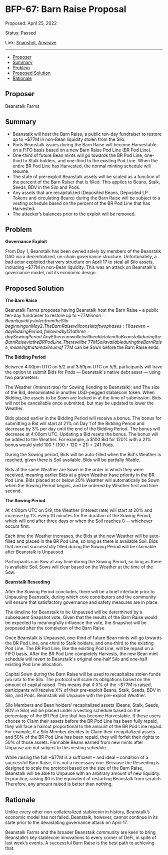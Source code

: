 # BFP-67: Barn Raise Proposal

Proposed: April 25, 2022

Status: Passed

Link: [Snapshot](https://snapshot.org/#/beanstalkfarms.eth/proposal/0x54fad9c756daa38bb4bafadbee2cea6cb98f380fe2d6a62fdf723d0b15430d42), [Arweave](https://arweave.net/5vy3i9fCdBvYYARkECLqTlo1NbxGuJ4wFshmmQCZdL4)

---

- [Proposer](#proposer)
- [Summary](#summary)
- [Problem](#problem)
- [Proposed Solution](#proposed-solution)
- [Rationale](#rationale)

## Proposer

Beanstalk Farms

## Summary

- Beanstalk will host the Barn Raise, a public ten-day fundraiser to restore up to ~$77M in non-Bean liquidity stolen from the Silo.
- Pods Beanstalk issues during the Barn Raise will become Harvestable on a FIFO basis based on a new Barn Raise Pod Line (BR Pod Line).
- One-third of future Bean mints will go towards the BR Pod Line, one-third to Stalk holders, and one-third to the existing Pod Line. When the entire BR Pod Line has Harvested, the normal minting schedule will resume.
- The state of pre-exploit Beanstalk assets will be scaled as a function of the percent of the Barn Raiser that is filled. This applies to Beans, Stalk, Seeds, BDV in the Silo and Pods.
- Any assets that are recapitalized (Deposited Beans, Deposited LP Tokens and circulating Beans) during the Barn Raise will be subject to a vesting schedule based on the percent of the BR Pod Line that has Harvested.
- The attacker’s balances prior to the exploit will be removed.

## Problem

**Governance Exploit**

From Day 1, Beanstalk has been owned solely by members of the Beanstalk DAO via a decentralized, on-chain governance structure. Unfortunately, a bad actor exploited that very structure on April 17 to steal all Silo assets, including ~$77M in non-Bean liquidity. This was an attack on Beanstalk's governance model, not its economic design.

## Proposed Solution

**The Barn Raise**

Beanstalk Farms proposes having Beanstalk host the Barn Raise – a public ten-day fundraiser to restore up to ~$77M in non-Bean liquidity stolen from the Silo – beginning on May 2. The Barn Raise will consist of two phases: (1) a seven-day Bidding Period, followed by (2) a three-day Sowing Period. Any Ethereum wallet will be able to lend to Beanstalk during the Barn Raise via the BR Pod Line. There will be ~77M Soil available during the Barn Raise, meaning that a maximum of ~$77M can be Sown before the Barn Raise ends.

**The Bidding Period**

Between 4:00pm UTC on 5/2 and 3:59pm UTC on 5/9, participants will have the option to submit Bids for Pods — Beanstalk's native debt asset — using two parameters:

The Weather (interest rate) for Sowing (lending to Beanstalk); and
The size of the Bid, denominated in another USD-pegged stablecoin token.
When Bidding, the assets to be Sown are locked in at the time of submission. Bids will not be cancellable once submitted, but may be updated to lower the Weather.

Bids placed earlier in the Bidding Period will receive a bonus. The bonus for submitting a Bid will start at 21% on Day 1 of the Bidding Period and decrease by 3% per day until the end of the Bidding Period. The bonus will decrease at 4:00pm UTC. Updating a Bid resets the bonus. The bonus will be added to the Weather. For example, a $100 Bid for 120% with a 21% bonus would yield 100 * (100 + 120 + 21) = 241 Pods.

During the Sowing period, Bids will be auto-filled when the Bid's Weather is reached, given there is Soil available. Bids will be partially fillable.

Bids at the same Weather are Sown in the order in which they were received, meaning earlier Bids at a given Weather have priority in the BR Pod Line. Bids placed at or below 20% Weather will automatically be Sown when the Sowing Period begins, and be ordered by Weather first and time second.

**The Sowing Period**

At 4:00pm UTC on 5/9, the Weather (interest rate) will start at 20% and increase by 1% every 10 minutes for the duration of the Sowing Period, which will end after three days or when the Soil reaches 0 -- whichever occurs first.

Each time the Weather increases, the Bids at the new Weather will be auto-filled and placed in the BR Pod Line, so long as there is available Soil. Bids that are not successfully filled during the Sowing Period will be claimable after Beanstalk is Unpaused.

Participants can Sow at any time during the Sowing Period, so long as there is available Soil. Sows will clear based on the Weather at the time of the Sow.

**Beanstalk Reseeding**

After the Sowing Period concludes, there will be a brief interlude prior to Unpausing Beanstalk, during which core contributors and the community will ensure that satisfactory governance and safety measures are in place.

The timeline for Beanstalk to be Unpaused will be determined by a subsequent Snapshot vote. Given that the results of the Barn Raise would be expected to meaningfully influence the vote, the Snapshot will be proposed after the completion of the Barn Raise.

Once Beanstalk is Unpaused, one-third of future Bean mints will go towards the BR Pod Line, one-third to Stalk holders, and one-third to the existing Pod Line. The BR Pod Line, like the existing Pod Line, will be repaid on a FIFO basis. After the BR Pod Line completely Harvests, the new Bean mint schedule will revert to Beanstalk's original one-half Silo and one-half existing Pod Line allocation.

Capital Sown during the Barn Raise will be used to recapitalize stolen funds pro rata to the Silo. The protocol will scale its obligations based on the amount of capital raised. This means that if X% of the ~$77M is raised, participants will receive X% of their pre-exploit Beans, Stalk, Seeds, BDV in Silo, and Pods. Beanstalk will Unpause with the pre-exploit Weather.

Silo Members and Bean holders’ recapitalized assets (Beans, Stalk, Seeds, BDV in Silo) will be placed under a vesting schedule based on the percentage of the BR Pod Line that has become Harvestable. If these users choose to Claim their assets before the BR Pod Line has been fully repaid, they will face a haircut proportional to the amount of the BR Pod Line repaid. For example, if a Silo Member decides to Claim their recapitalized assets and 50% of the BR Pod Line has been repaid, they will forfeit their rights to 50% of those assets. Farmable Beans earned from new mints after Unpause are not subject to this vesting schedule.

While raising the full ~$77M is a sufficient – and ideal – condition of a successful Barn Raise, it is not a necessary one. Because the Reseeding is designed to scale the protocol based on the size of the Barn Raise, Beanstalk will be able to Unpause with an arbitrary amount of new liquidity. In practice, raising $0 is the equivalent of restarting Beanstalk from scratch. Therefore, any amount raised is better than nothing.

## Rationale

Unlike every other non-collateralized stablecoin in history, Beanstalk’s economic model has not failed. Beanstalk, however, cannot continue in its state prior to the devastating governance attack on April 17.

Beanstalk Farms and the broader Beanstalk community are keen to bring Beanstalk’s key stablecoin innovations to every corner of DeFi, in spite of last week’s events. A successful Barn Raise is the best path to achieving that.
